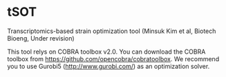 # tSOT
Transcriptomics-based strain optimization tool (Minsuk Kim et al, Biotech Bioeng, Under revision)

This tool relys on COBRA toolbox v2.0.
You can download the COBRA toolbox from https://github.com/opencobra/cobratoolbox.
We recommend you to use Gurobi5 (http://www.gurobi.com/) as an optimization solver.
